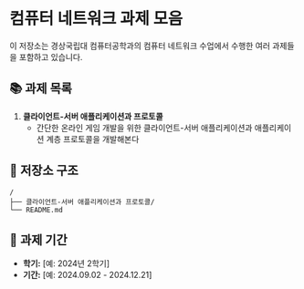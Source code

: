 # 컴퓨터 네트워크 과제 모음

이 저장소는 경상국립대 컴퓨터공학과의 컴퓨터 네트워크 수업에서 수행한 여러 과제들을 포함하고 있습니다.

## 📚 과제 목록

1. **클라이언트-서버 애플리케이션과 프로토콜**
   - 간단한 온라인 게임 개발을 위한 클라이언트-서버 애플리케이션과 애플리케이션 계층 프로토콜을 개발해본다

## 📂 저장소 구조

```
/
├── 클라이언트-서버 애플리케이션과 프로토콜/
└── README.md
```

## 📅 과제 기간

- **학기:** [예: 2024년 2학기]
- **기간:** [예: 2024.09.02 - 2024.12.21]

